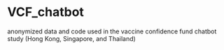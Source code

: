 # VCF_chatbot

anonymized data and code used in the vaccine confidence fund chatbot study (Hong Kong, Singapore, and Thailand)
